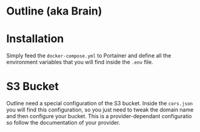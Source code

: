 # Outline (aka Brain)

# Installation
Simply feed the `docker-compose.yml` to Portainer and define all the environment variables that you will find inside the `.env` file.

# S3 Bucket
Outline need a special configuration of the S3 bucket. Inside the `cors.json` you will find this configuration, so you just need to tweak the domain name and then configure your bucket. This is a provider-dependant configuratio so follow the documentation of your provider.